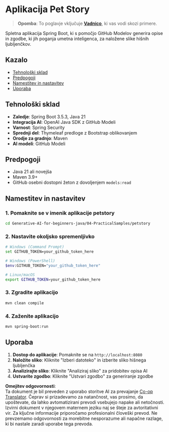 <!--
CO_OP_TRANSLATOR_METADATA:
{
  "original_hash": "c1ac1fbe111c9882e869f1453b915a17",
  "translation_date": "2025-07-25T10:15:30+00:00",
  "source_file": "04-PracticalSamples/petstory/README.md",
  "language_code": "sl"
}
-->
# Aplikacija Pet Story

>**Opomba**: To poglavje vključuje [**Vadnico**](./TUTORIAL.md), ki vas vodi skozi primere.

Spletna aplikacija Spring Boot, ki s pomočjo GitHub Modelov generira opise in zgodbe, ki jih poganja umetna inteligenca, za naložene slike hišnih ljubljenčkov.

## Kazalo

- [Tehnološki sklad](../../../../04-PracticalSamples/petstory)
- [Predpogoji](../../../../04-PracticalSamples/petstory)
- [Namestitev in nastavitev](../../../../04-PracticalSamples/petstory)
- [Uporaba](../../../../04-PracticalSamples/petstory)

## Tehnološki sklad

- **Zaledje**: Spring Boot 3.5.3, Java 21
- **Integracija AI**: OpenAI Java SDK z GitHub Modeli
- **Varnost**: Spring Security
- **Sprednji del**: Thymeleaf predloge z Bootstrap oblikovanjem
- **Orodje za gradnjo**: Maven
- **AI modeli**: GitHub Modeli

## Predpogoji

- Java 21 ali novejša
- Maven 3.9+
- GitHub osebni dostopni žeton z dovoljenjem `models:read`

## Namestitev in nastavitev

### 1. Pomaknite se v imenik aplikacije petstory
```bash
cd Generative-AI-for-beginners-java/04-PracticalSamples/petstory
```

### 2. Nastavite okoljsko spremenljivko
   ```bash
   # Windows (Command Prompt)
   set GITHUB_TOKEN=your_github_token_here
   
   # Windows (PowerShell)
   $env:GITHUB_TOKEN="your_github_token_here"
   
   # Linux/macOS
   export GITHUB_TOKEN=your_github_token_here
   ```

### 3. Zgradite aplikacijo
```bash
mvn clean compile
```

### 4. Zaženite aplikacijo
```bash
mvn spring-boot:run
```

## Uporaba

1. **Dostop do aplikacije**: Pomaknite se na `http://localhost:8080`
2. **Naložite sliko**: Kliknite "Izberi datoteko" in izberite sliko hišnega ljubljenčka
3. **Analizirajte sliko**: Kliknite "Analiziraj sliko" za pridobitev opisa AI
4. **Ustvarite zgodbo**: Kliknite "Ustvari zgodbo" za generiranje zgodbe

**Omejitev odgovornosti**:  
Ta dokument je bil preveden z uporabo storitve AI za prevajanje [Co-op Translator](https://github.com/Azure/co-op-translator). Čeprav si prizadevamo za natančnost, vas prosimo, da upoštevate, da lahko avtomatizirani prevodi vsebujejo napake ali netočnosti. Izvirni dokument v njegovem maternem jeziku naj se šteje za avtoritativni vir. Za ključne informacije priporočamo profesionalni človeški prevod. Ne prevzemamo odgovornosti za morebitne nesporazume ali napačne razlage, ki bi nastale zaradi uporabe tega prevoda.